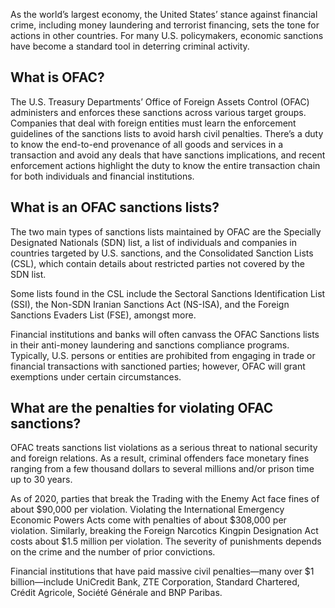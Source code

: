 As the world’s largest economy, the United States’ stance against financial crime, including money laundering and terrorist financing, sets the tone for actions in other countries. For many U.S. policymakers, economic sanctions have become a standard tool in deterring criminal activity.

## What is OFAC? 
The U.S. Treasury Departments’ Office of Foreign Assets Control (OFAC) administers and enforces these sanctions across various target groups. Companies that deal with foreign entities must learn the enforcement guidelines of the sanctions lists to avoid harsh civil penalties. There’s a duty to know the end-to-end provenance of all goods and services in a transaction and avoid any deals that have sanctions implications, and recent enforcement actions highlight the duty to know the entire transaction chain for both individuals and financial institutions.

## What is an OFAC sanctions lists?
The two main types of sanctions lists maintained by OFAC are the Specially Designated Nationals (SDN) list, a list of individuals and companies in countries targeted by U.S. sanctions, and the Consolidated Sanction Lists (CSL), which contain details about restricted parties not covered by the SDN list.

Some lists found in the CSL include the Sectoral Sanctions Identification List (SSI), the Non-SDN Iranian Sanctions Act (NS-ISA), and the Foreign Sanctions Evaders List (FSE), amongst more.

Financial institutions and banks will often canvass the OFAC Sanctions lists in their anti-money laundering and sanctions compliance programs. Typically, U.S. persons or entities are prohibited from engaging in trade or financial transactions with sanctioned parties; however, OFAC will grant exemptions under certain circumstances.

## What are the penalties for violating OFAC sanctions?
OFAC treats sanctions list violations as a serious threat to national security and foreign relations. As a result, criminal offenders face monetary fines ranging from a few thousand dollars to several millions and/or prison time up to 30 years.

As of 2020, parties that break the Trading with the Enemy Act face fines of about $90,000 per violation. Violating the International Emergency Economic Powers Acts come with penalties of about $308,000 per violation. Similarly, breaking the Foreign Narcotics Kingpin Designation Act costs about $1.5 million per violation. The severity of punishments depends on the crime and the number of prior convictions.

Financial institutions that have paid massive civil penalties—many over $1 billion—include UniCredit Bank, ZTE Corporation, Standard Chartered, Crédit Agricole, Société Générale and BNP Paribas.
